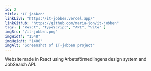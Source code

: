```yaml
---
id: 2
title: "IT-jobben"
linkLive: "https://it-jobben.vercel.app/"
linkGithub: "https://github.com/maria-jon/it-jobben"
tags: [ "React", "TypeScript", "API", "Vite" ]
imgSrc: "/it-jobben.png"
imgWidth: "1548"
imgHeight: "1400"
imgAlt: "Screenshot of IT-jobben project"
---
```


Website made in React using Arbetsförmedlingens design system and JobSearch API.